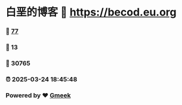 # 白垩的博客 :link: https://becod.eu.org 
### :page_facing_up: [77](https://becod.eu.org/tag.html) 
### :speech_balloon: 13 
### :hibiscus: 30765 
### :alarm_clock: 2025-03-24 18:45:48 
### Powered by :heart: [Gmeek](https://github.com/Meekdai/Gmeek)
